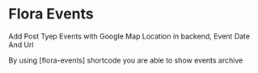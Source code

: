 <h1>Flora Events</h1>
<p>Add Post Tyep Events with Google Map Location in backend, Event Date And Url</p>
<p>By using [flora-events] shortcode you are able to show events archive</p>